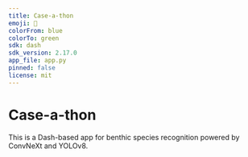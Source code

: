 ```yaml
---
title: Case-a-thon
emoji: 🐚
colorFrom: blue
colorTo: green
sdk: dash
sdk_version: 2.17.0
app_file: app.py
pinned: false
license: mit
---
```


# Case-a-thon
This is a Dash-based app for benthic species recognition powered by ConvNeXt and YOLOv8.
